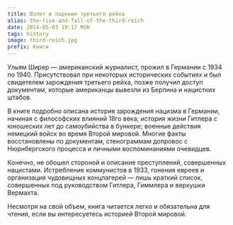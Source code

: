 ```yaml
---
title: Взлет и падение третьего рейха
alias: the-rise-and-fall-of-the-third-reich
date: 2014-05-03 19:17 MSK
tags: history
image: third-reich.jpg
prefix: Книги
---
```



Ульям Ширер — американский журналист, прожил в Германии с 1934 по 1940. Присутствовал при некоторых исторических событиях и был свидетелем зарождения третьего рейха,
позже получил доступ документам, которые американцы вывезли из Берлина и нацистких штабов.

В книге подробно описана история зарождения нацизма в Германии, начиная с философских влияний 18го века; история жизни Гитлера с юношеских лет до самоубийства в бункере; военные действия немецкий войск во время Второй мировой.
Многие факты восстановлены по документам, стенограммам допровос с Нюрнбергского процесса и личными воспоминаниями очевидцев.

Конечно, не обошел стороной и описание преступлений, совершенных нацистами.
Истребление коммунистов в 1933, гонения евреев и организация чудовищных концлагерей — лишь краткий список, совершенных под руководством Гитлера, Гиммлера и верхушки Вермахта.

Несмотря на свой объем, книга читается легко и обязательна для чтения, если вы интересуетесь историей Второй мировой.